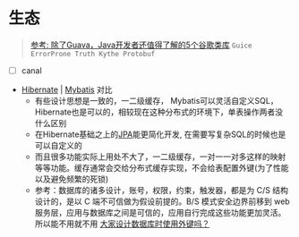 # 生态

> [参考: 除了Guava，Java开发者还值得了解的5个谷歌类库](http://www.techug.com/post/forget-guava-5-google-libraries-java-developers.html)
`Guice ErrorProne Truth Kythe Protobuf`

- [ ] canal


- [Hibernate](/Java/Ecosystem/Hibernate.md) | [Mybatis](/Java/Ecosystem/Mybatis.md) 对比
    - 有些设计思想是一致的，一二级缓存， Mybatis可以灵活自定义SQL，Hibernate也是可以的，相较现在这种分布式的环境下，单表操作两者没什么区别
    - 在Hibernate基础之上的[JPA](/Java/Ecosystem/JPA.md)能更简化开发, 在需要写复杂SQL的时候也是可以自定义的
    - 而且很多功能实际上用处不大了，一二级缓存，一对一一对多这样的映射 等等功能。缓存通常会交给分布式缓存实现，不会给表配置外键(为了性能以及避免频繁的死锁) 
    - 参考：数据库的诸多设计，账号，权限，约束，触发器，都是为 C/S 结构设计的，是以 C 端不可信做为假设前提的。B/S 模式安全边界前移到 web 服务层，应用与数据库之间是可信的，应用自行完成这些功能更加灵活。所以能不用就不用 [大家设计数据库时使用外键吗？](https://www.zhihu.com/question/19600081)